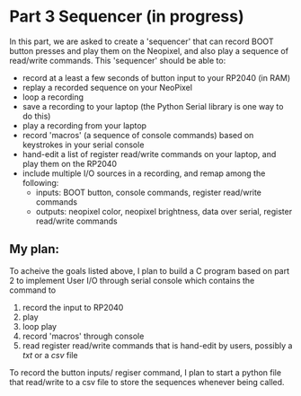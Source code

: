 # Part 3 Sequencer (in progress)

In this part, we are asked to create a 'sequencer' that can record BOOT button presses and play them on the Neopixel, and also play a sequence of read/write commands. This 'sequencer' should be able to:

- record at a least a few seconds of button input to your RP2040 (in RAM)
- replay a recorded sequence on your NeoPixel
- loop a recording
- save a recording to your laptop (the Python Serial library is one way to do this)
- play a recording from your laptop
- record 'macros' (a sequence of console commands) based on keystrokes in your serial console
- hand-edit a list of register read/write commands on your laptop, and play them on the RP2040
- include multiple I/O sources in a recording, and remap among the following:
    - inputs: BOOT button, console commands, register read/write commands
    - outputs: neopixel color, neopixel brightness, data over serial, register read/write commands
    
## My plan:
    
To acheive the goals listed above, I plan to build a C program based on part 2 to implement User I/O through serial console which contains the command to

1. record the input to RP2040
2. play
3. loop play
4. record 'macros' through console
5. read register read/write commands that is hand-edit by users, possibly a *txt* or a *csv* file

To record the button inputs/ regiser command, I plan to start a python file that read/write to a csv file to store the sequences whenever being called. 

